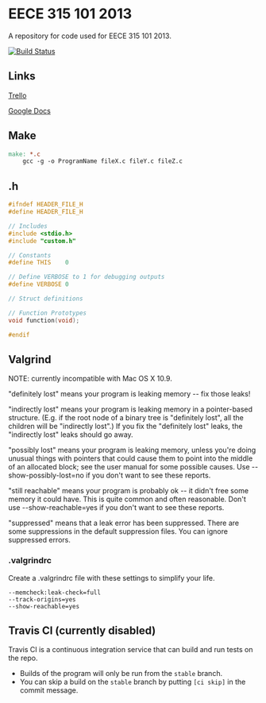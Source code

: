 EECE 315 101 2013
=================

A repository for code used for EECE 315 101 2013.

[![Build Status](https://magnum.travis-ci.com/UBCEECE315/Group12-Repo.png?token=ZpicHWVRcsKnmG8qc6PB&branch=master)](https://magnum.travis-ci.com/UBCEECE315/Group12-Repo)

## Links

[Trello](https://trello.com/b/B5YVE1uU/eece-315-group-12)

[Google Docs](https://drive.google.com/folderview?id=0B5oHB38MvjcMOWV6MUhWM3BjRUE)

## Make

```makefile
make: *.c
    gcc -g -o ProgramName fileX.c fileY.c fileZ.c
```

## .h

```c
#ifndef HEADER_FILE_H
#define HEADER_FILE_H

// Includes
#include <stdio.h>
#include "custom.h"

// Constants
#define THIS    0

// Define VERBOSE to 1 for debugging outputs
#define VERBOSE 0

// Struct definitions

// Function Prototypes
void function(void);

#endif
```

## Valgrind

NOTE: currently incompatible with Mac OS X 10.9.

"definitely lost" means your program is leaking memory -- fix those leaks!

"indirectly lost" means your program is leaking memory in a pointer-based structure. (E.g. if the root node of a binary tree is "definitely lost", all the children will be "indirectly lost".) If you fix the "definitely lost" leaks, the "indirectly lost" leaks should go away.

"possibly lost" means your program is leaking memory, unless you're doing unusual things with pointers that could cause them to point into the middle of an allocated block; see the user manual for some possible causes. Use --show-possibly-lost=no if you don't want to see these reports.

"still reachable" means your program is probably ok -- it didn't free some memory it could have. This is quite common and often reasonable. Don't use --show-reachable=yes if you don't want to see these reports.

"suppressed" means that a leak error has been suppressed. There are some suppressions in the default suppression files. You can ignore suppressed errors.

### .valgrindrc

Create a .valgrindrc file with these settings to simplify your life.

```
--memcheck:leak-check=full
--track-origins=yes
--show-reachable=yes
```

## Travis CI (currently disabled)

Travis CI is a continuous integration service that can build and run tests on the repo.

- Builds of the program will only be run from the `stable` branch.
- You can skip a build on the `stable` branch by putting `[ci skip]` in the commit message.

<!--Our builds are [here](https://magnum.travis-ci.com/UBCEECE315/Group12-Repo).-->
